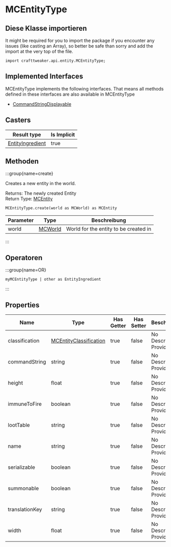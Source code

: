 # MCEntityType

## Diese Klasse importieren

It might be required for you to import the package if you encounter any issues (like casting an Array), so better be safe than sorry and add the import at the very top of the file.
```zenscript
import crafttweaker.api.entity.MCEntityType;
```


## Implemented Interfaces
MCEntityType implements the following interfaces. That means all methods defined in these interfaces are also available in MCEntityType

- [CommandStringDisplayable](/vanilla/api/brackets/CommandStringDisplayable)

## Casters

| Result type                                              | Is Implicit |
| -------------------------------------------------------- | ----------- |
| [EntityIngredient](/vanilla/api/entity/EntityIngredient) | true        |

## Methoden

:::group{name=create}

Creates a new entity in the world.

Returns: The newly created Entity  
Return Type: [MCEntity](/vanilla/api/entity/MCEntity)

```zenscript
MCEntityType.create(world as MCWorld) as MCEntity
```

| Parameter | Type                                  | Beschreibung                          |
| --------- | ------------------------------------- | ------------------------------------- |
| world     | [MCWorld](/vanilla/api/world/MCWorld) | World for the entity to be created in |


:::


## Operatoren

:::group{name=OR}

```zenscript
myMCEntityType | other as EntityIngredient
```

:::


## Properties

| Name           | Type                                                                 | Has Getter | Has Setter | Beschreibung            |
| -------------- | -------------------------------------------------------------------- | ---------- | ---------- | ----------------------- |
| classification | [MCEntityClassification](/vanilla/api/entity/MCEntityClassification) | true       | false      | No Description Provided |
| commandString  | string                                                               | true       | false      | No Description Provided |
| height         | float                                                                | true       | false      | No Description Provided |
| immuneToFire   | boolean                                                              | true       | false      | No Description Provided |
| lootTable      | string                                                               | true       | false      | No Description Provided |
| name           | string                                                               | true       | false      | No Description Provided |
| serializable   | boolean                                                              | true       | false      | No Description Provided |
| summonable     | boolean                                                              | true       | false      | No Description Provided |
| translationKey | string                                                               | true       | false      | No Description Provided |
| width          | float                                                                | true       | false      | No Description Provided |

